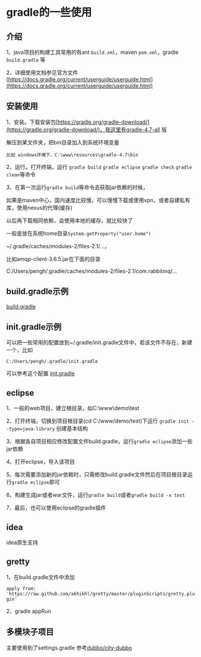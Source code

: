 # gradle的一些使用

## 介绍
1、java项目的构建工具常用的有ant `build.xml`，maven `pom.xml`，gradle `build.gradle` 等

2、详细使用文档参见官方文件 [https://docs.gradle.org/current/userguide/userguide.html](https://docs.gradle.org/current/userguide/userguide.html)

## 安装使用
1、安装。下载安装包[https://gradle.org/gradle-download/](https://gradle.org/gradle-download/)，我这里有gradle-4.7-all 版

解压到某文件夹，把bin目录加入到系统环境变量

    比如 windows环境下，C:\www\resources\gradle-4.7\bin

2、运行。打开终端，运行 `gradle build` `gradle eclipse` `gradle check` `gradle clean`等命令

3、在第一次运行`gradle build`等命令去获取jar依赖的时候，

如果是maven中心，国内速度比较慢，可以慢慢下载或使用vpn，或者自建私有库，使用nexus的代理(缓存)

以后再下载相同依赖，会使用本地的缓存，就比较快了

一般是放在系统home目录`System.getProperty("user.home")`

~/.gradle/caches/modules-2/files-2.1/...，

比如amqp-client-3.6.5.jar在下面的目录

C:/Users/pengh/.gradle/caches/modules-2/files-2.1/com.rabbitmq/...

## build.gradle示例
[build.gradle](./build.gradle) 

## init.gradle示例
可以把一些常用的配置放到~/.gradle/init.gradle文件中，若该文件不存在，新建一个，比如

    C:/Users/pengh/.gradle/init.gradle
可以参考这个配置
[init.gradle](./init.gradle)    

## eclipse
1、一般的web项目，建立根目录，如C:\www\demo\test

2、打开终端，切换到项目根目录(cd C:/www/demo/test)下运行 `gradle init --type=java-library` 创建基本结构

3、根据各自项目相应修改配置文件build.gradle，运行`gradle eclipse`添加一些jar依赖

4、打开eclipse，导入该项目

5、每次需要添加新的jar依赖时，只需修改build.gradle文件然后在项目根目录运行`gradle eclipse`即可

6、构建生成jar或者war文件，运行`gradle build`或者`gradle build -x test`

7、最后，也可以使用eclipse的gradle插件

## idea
idea原生支持

## gretty
1、在build.gradle文件中添加

`apply from: 'https://raw.github.com/akhikhl/gretty/master/pluginScripts/gretty.plugin'`

2、gradle appRun


## 多模块子项目
主要使用到了settings.gradle
参考[dubbo/city-dubbo](./../dubbo/city-dubbo)  

